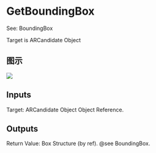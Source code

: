 # GetBoundingBox

See: BoundingBox

Target is ARCandidate Object

## 图示

![]($-20221218-17570463.png)

## Inputs

Target: ARCandidate Object Object Reference.  

## Outputs

Return Value: Box Structure (by ref). @see BoundingBox.

